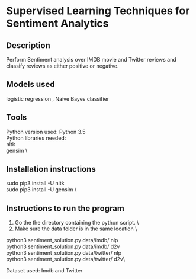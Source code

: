 # Supervised Learning Techniques for Sentiment Analytics

## Description
Perform Sentiment analysis over IMDB movie and Twitter reviews and classify reviews as either positive or negative. 

## Models used 
logistic regression , Naive Bayes classifier

## Tools

Python version used: Python 3.5 \
Python libraries needed: \
nltk \
gensim \

## Installation instructions
sudo pip3 install -U nltk \
sudo pip3 install -U gensim \

## Instructions to run the program
1. Go the the directory containing the python script. \
2. Make sure the data folder is in the same location \


python3 sentiment_solution.py data/imdb/ nlp \
python3 sentiment_solution.py data/imdb/ d2v \
python3 sentiment_solution.py data/twitter/ nlp \
python3 sentiment_solution.py data/twitter/ d2v\

Dataset used: Imdb and Twitter
